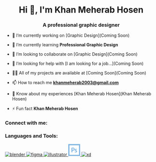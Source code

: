 <h1 align="center">Hi 👋, I'm Khan Meherab Hosen</h1>
<h3 align="center">A professional graphic designer</h3>

- 🔭 I’m currently working on [Graphic Design](Coming Soon)

- 🌱 I’m currently learning **Professional Graphic Design**

- 👯 I’m looking to collaborate on [Graphic Design](Coming Soon)

- 🤝 I’m looking for help with [I am looking for a job...](Coming Soon)

- 👨‍💻 All of my projects are available at [Coming Soon](Coming Soon)

- 📫 How to reach me **khanmeherab2003@gmail.com**

- 📄 Know about my experiences [Khan Meherab Hosen](Khan Meherab Hosen)

- ⚡ Fun fact **Khan Meherab Hosen**

<h3 align="left">Connect with me:</h3>
<p align="left">
</p>

<h3 align="left">Languages and Tools:</h3>
<p align="left"> <a href="https://www.blender.org/" target="_blank" rel="noreferrer"> <img src="https://download.blender.org/branding/community/blender_community_badge_white.svg" alt="blender" width="40" height="40"/> </a> <a href="https://www.figma.com/" target="_blank" rel="noreferrer"> <img src="https://www.vectorlogo.zone/logos/figma/figma-icon.svg" alt="figma" width="40" height="40"/> </a> <a href="https://www.adobe.com/in/products/illustrator.html" target="_blank" rel="noreferrer"> <img src="https://www.vectorlogo.zone/logos/adobe_illustrator/adobe_illustrator-icon.svg" alt="illustrator" width="40" height="40"/> </a> <a href="https://www.photoshop.com/en" target="_blank" rel="noreferrer"> <img src="https://raw.githubusercontent.com/devicons/devicon/master/icons/photoshop/photoshop-line.svg" alt="photoshop" width="40" height="40"/> </a> <a href="https://www.adobe.com/products/xd.html" target="_blank" rel="noreferrer"> <img src="https://cdn.worldvectorlogo.com/logos/adobe-xd.svg" alt="xd" width="40" height="40"/> </a> </p>
